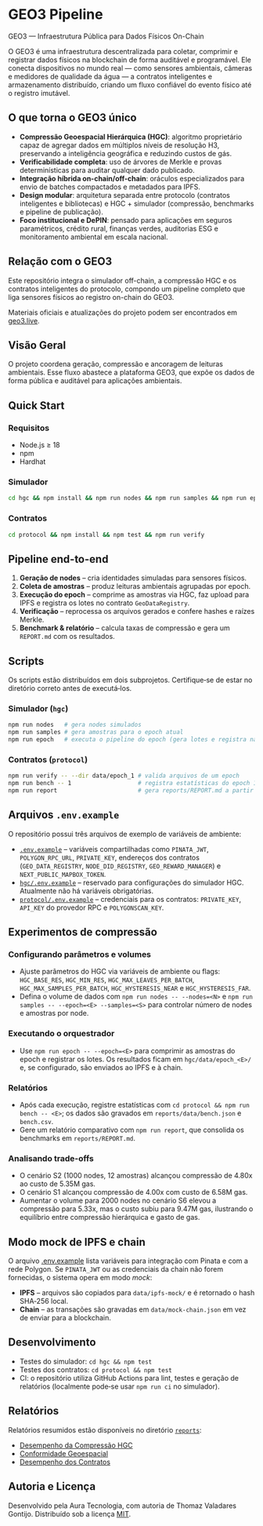# GEO3 Pipeline

GEO3 — Infraestrutura Pública para Dados Físicos On-Chain

O GEO3 é uma infraestrutura descentralizada para coletar, comprimir e registrar dados físicos na blockchain de forma auditável e programável. Ele conecta dispositivos no mundo real — como sensores ambientais, câmeras e medidores de qualidade da água — a contratos inteligentes e armazenamento distribuído, criando um fluxo confiável do evento físico até o registro imutável.

## O que torna o GEO3 único

- **Compressão Geoespacial Hierárquica (HGC)**: algoritmo proprietário capaz de agregar dados em múltiplos níveis de resolução H3, preservando a inteligência geográfica e reduzindo custos de gás.
- **Verificabilidade completa**: uso de árvores de Merkle e provas determinísticas para auditar qualquer dado publicado.
- **Integração híbrida on-chain/off-chain**: oráculos especializados para envio de batches compactados e metadados para IPFS.
- **Design modular**: arquitetura separada entre protocolo (contratos inteligentes e bibliotecas) e HGC + simulador (compressão, benchmarks e pipeline de publicação).
- **Foco institucional e DePIN**: pensado para aplicações em seguros paramétricos, crédito rural, finanças verdes, auditorias ESG e monitoramento ambiental em escala nacional.

## Relação com o GEO3
Este repositório integra o simulador off-chain, a compressão HGC e os contratos inteligentes do protocolo, compondo um pipeline completo que liga sensores físicos ao registro on-chain do GEO3.

Materiais oficiais e atualizações do projeto podem ser encontrados em [geo3.live](https://geo3.live).

## Visão Geral
O projeto coordena geração, compressão e ancoragem de leituras ambientais.
Esse fluxo abastece a plataforma GEO3, que expõe os dados de forma pública e
auditável para aplicações ambientais.

## Quick Start

### Requisitos
- Node.js ≥ 18
- npm
- Hardhat

### Simulador
```bash
cd hgc && npm install && npm run nodes && npm run samples && npm run epoch
```

### Contratos
```bash
cd protocol && npm install && npm test && npm run verify
```

## Pipeline end-to-end
1. **Geração de nodes** – cria identidades simuladas para sensores físicos.
2. **Coleta de amostras** – produz leituras ambientais agrupadas por epoch.
3. **Execução do epoch** – comprime as amostras via HGC, faz upload para
   IPFS e registra os lotes no contrato `GeoDataRegistry`.
4. **Verificação** – reprocessa os arquivos gerados e confere hashes e
   raízes Merkle.
5. **Benchmark & relatório** – calcula taxas de compressão e gera um
   `REPORT.md` com os resultados.

## Scripts
Os scripts estão distribuídos em dois subprojetos. Certifique‑se de estar no
 diretório correto antes de executá‑los.

### Simulador (`hgc`)
```bash
npm run nodes   # gera nodes simulados
npm run samples # gera amostras para o epoch atual
npm run epoch   # executa o pipeline do epoch (gera lotes e registra na chain)
```

### Contratos (`protocol`)
```bash
npm run verify -- --dir data/epoch_1 # valida arquivos de um epoch
npm run bench -- 1                   # registra estatísticas do epoch 1
npm run report                       # gera reports/REPORT.md a partir dos benchmarks
```

## Arquivos `.env.example`
O repositório possui três arquivos de exemplo de variáveis de ambiente:

- [`.env.example`](./.env.example) – variáveis compartilhadas como `PINATA_JWT`, `POLYGON_RPC_URL`, `PRIVATE_KEY`, endereços dos contratos (`GEO_DATA_REGISTRY`, `NODE_DID_REGISTRY`, `GEO_REWARD_MANAGER`) e `NEXT_PUBLIC_MAPBOX_TOKEN`.
- [`hgc/.env.example`](./hgc/.env.example) – reservado para configurações do simulador HGC. Atualmente não há variáveis obrigatórias.
- [`protocol/.env.example`](./protocol/.env.example) – credenciais para os contratos: `PRIVATE_KEY`, `API_KEY` do provedor RPC e `POLYGONSCAN_KEY`.

## Experimentos de compressão
### Configurando parâmetros e volumes
- Ajuste parâmetros do HGC via variáveis de ambiente ou flags: `HGC_BASE_RES`, `HGC_MIN_RES`, `HGC_MAX_LEAVES_PER_BATCH`, `HGC_MAX_SAMPLES_PER_BATCH`, `HGC_HYSTERESIS_NEAR` e `HGC_HYSTERESIS_FAR`.
- Defina o volume de dados com `npm run nodes -- --nodes=<N>` e `npm run samples -- --epoch=<E> --samples=<S>` para controlar número de nodes e amostras por node.

### Executando o orquestrador
- Use `npm run epoch -- --epoch=<E>` para comprimir as amostras do epoch e registrar os lotes. Os resultados ficam em `hgc/data/epoch_<E>/` e, se configurado, são enviados ao IPFS e à chain.

### Relatórios
- Após cada execução, registre estatísticas com `cd protocol && npm run bench -- <E>`; os dados são gravados em `reports/data/bench.json` e `bench.csv`.
- Gere um relatório comparativo com `npm run report`, que consolida os benchmarks em `reports/REPORT.md`.

### Analisando trade-offs
- O cenário S2 (1000 nodes, 12 amostras) alcançou compressão de 4.80x ao custo de 5.35M gas.
- O cenário S1 alcançou compressão de 4.00x com custo de 6.58M gas.
- Aumentar o volume para 2000 nodes no cenário S6 elevou a compressão para 5.33x, mas o custo subiu para 9.47M gas, ilustrando o equilíbrio entre compressão hierárquica e gasto de gas.

## Modo mock de IPFS e chain
O arquivo [.env.example](./.env.example) lista variáveis para integração com
Pinata e com a rede Polygon. Se `PINATA_JWT` ou as credenciais da chain não
forem fornecidas, o sistema opera em modo *mock*:

- **IPFS** – arquivos são copiados para `data/ipfs-mock/` e é retornado o
  hash SHA‑256 local.
- **Chain** – as transações são gravadas em `data/mock-chain.json` em vez de
  enviar para a blockchain.

## Desenvolvimento
- Testes do simulador: `cd hgc && npm test`
- Testes dos contratos: `cd protocol && npm test`
- CI: o repositório utiliza GitHub Actions para lint, testes e geração de
  relatórios (localmente pode‑se usar `npm run ci` no simulador).

## Relatórios

Relatórios resumidos estão disponíveis no diretório [`reports`](./reports):

- [Desempenho da Compressão HGC](./reports/archives/hgc-compression.md)
- [Conformidade Geoespacial](./reports/archives/geospatial-compliance.md)
- [Desempenho dos Contratos](./reports/archives/contract-performance.md)

## Autoria e Licença
Desenvolvido pela Aura Tecnologia, com autoria de Thomaz Valadares Gontijo.
Distribuído sob a licença [MIT](./LICENSE).
